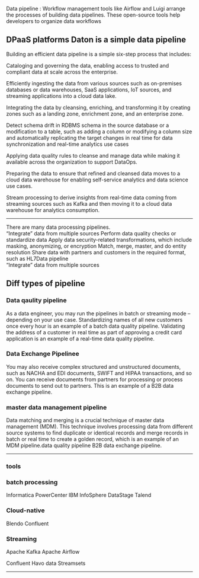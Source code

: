 
Data pipeline :
 Workflow management tools like Airflow and Luigi arrange the processes of building data pipelines. These open-source tools help developers to organize data workflows

 DPaaS platforms
    Daton is a simple data pipeline
--------
Building an efficient data pipeline is a simple six-step process that includes:

Cataloging and governing the data, enabling access to trusted and compliant data at scale across the enterprise.

Efficiently ingesting the data from various sources such as on-premises databases or data warehouses, SaaS applications, IoT sources, and streaming applications into a cloud data lake.

Integrating the data by cleansing, enriching, and transforming it by creating zones such as a landing zone, enrichment zone, and an enterprise zone.

Detect schema drift in RDBMS schema in the source database or a modification to a table, such as adding a column or modifying a column size and automatically replicating the target changes in real time for data synchronization and real-time analytics use cases

Applying data quality rules to cleanse and manage data while making it available across the organization to support DataOps.

Preparing the data to ensure that refined and cleansed data moves to a cloud data warehouse for enabling self-service analytics and data science use cases.

Stream processing to derive insights from real-time data coming from streaming sources such as Kafka and then moving it to a cloud data warehouse for analytics consumption.

--------------
There are many data processing pipelines.  
“Integrate” data from multiple sources 
Perform data quality checks or standardize data 
Apply data security-related transformations, which include masking, anonymizing, or encryption 
Match, merge, master, and do entity resolution 
Share data with partners and customers in the required format, such as HL7Data pipeline  
“Integrate” data from multiple sources 


Diff types of  pipeline
----
### Data qaulity pipeline

As a data engineer, you may run the pipelines in batch or streaming mode – depending on your use case. Standardizing names of all new customers once every hour is an example of a batch data quality pipeline. Validating the address of a customer in real time as part of approving a credit card application is an example of a real-time data quality pipeline.

### Data Exchange Pipelinee
You may also receive complex structured and unstructured documents, such as NACHA and EDI documents, SWIFT and HIPAA transactions, and so on. You can receive documents from partners for processing or process documents to send out to partners. This is an example of a B2B data exchange pipeline.

### master data management pipeline
Data matching and merging is a crucial technique of master data management (MDM). This technique involves processing data from different source systems to find duplicate or identical records and merge records in batch or real time to create a golden record, which is an example of an MDM pipeline.data quality pipeline
B2B data exchange pipeline.

--------------

### tools 
### batch processing
Informatica PowerCenter
IBM InfoSphere DataStage
Talend

### Cloud-native
Blendo
Confluent

### Streaming
Apache Kafka
Apache Airflow

Confluent
Havo data
Streamsets

-------
